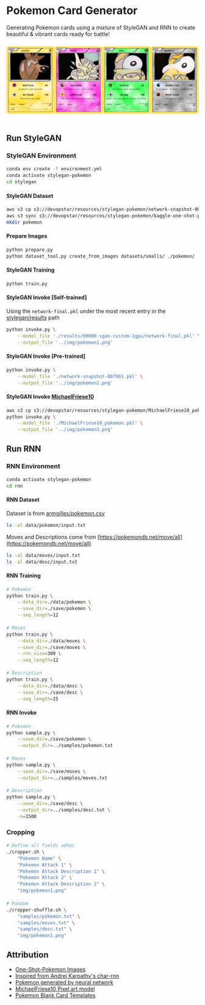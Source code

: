 # Pokemon Card Generator

Generating Pokemon cards using a mixture of StyleGAN and RNN to create beautiful & vibrant cards ready for battle!

![Example](samples/pokemon.png)

## Run StyleGAN

### StyleGAN Environment

```bash
conda env create -f environment.yml
conda activate stylegan-pokemon
cd stylegan
```

#### StyleGAN Dataset

```bash
aws s3 cp s3://devopstar/resources/stylegan-pokemon/network-snapshot-007961.pkl network-snapshot-007961.pkl
aws s3 sync s3://devopstar/resources/stylegan-pokemon/kaggle-one-shot-pokemon kaggle-one-shot-pokemon
mkdir pokemon
```

#### Prepare Images

```bash
python prepare.py
python dataset_tool.py create_from_images datasets/smalls/ ./pokemon/
```

#### StyleGAN Training

```bash
python train.py
```

#### StyleGAN Invoke [Self-trained]

Using the `network-final.pkl` under the most recent entry in the [stylegan/results](stylegan/results) path

```bash
python invoke.py \
    --model_file './results/00000-sgan-custom-1gpu/network-final.pkl' \
    --output_file '../img/pokemon1.png'
```

#### StyleGAN Invoke [Pre-trained]

```bash
python invoke.py \
    --model_file './network-snapshot-007961.pkl' \
    --output_file '../img/pokemon2.png'
```

#### StyleGAN Invoke [MichaelFriese10](https://twitter.com/MichaelFriese10/status/1127614400750346240)

```bash
aws s3 cp s3://devopstar/resources/stylegan-pokemon/MichaelFriese10_pokemon.pkl MichaelFriese10_pokemon.pkl
python invoke.py \
    --model_file './MichaelFriese10_pokemon.pkl' \
    --output_file '../img/pokemon3.png'
```

## Run RNN

### RNN Environment

```bash
conda activate stylegan-pokemon
cd rnn
```

#### RNN Dataset

Dataset is from [armgilles/pokemon.csv](https://gist.github.com/armgilles/194bcff35001e7eb53a2a8b441e8b2c6)

```bash
ls -al data/pokemon/input.txt
```

Moves and Descriptions come from [https://pokemondb.net/move/all](https://pokemondb.net/move/all)

```bash
ls -al data/moves/input.txt
ls -al data/desc/input.txt
```

#### RNN Training

```bash
# Pokemon
python train.py \
    --data_dir=./data/pokemon \
    --save_dir=./save/pokemon \
    --seq_length=12

# Moves
python train.py \
    --data_dir=./data/moves \
    --save_dir=./save/moves \
    --rnn_size=300 \
    --seq_length=12

# Description
python train.py \
    --data_dir=./data/desc \
    --save_dir=./save/desc \
    --seq_length=25
```

#### RNN Invoke

```bash
# Pokemon
python sample.py \
    --save_dir=./save/pokemon \
    --output_dir=../samples/pokemon.txt

# Moves
python sample.py \
    --save_dir=./save/moves \
    --output_dir=../samples/moves.txt

# Description
python sample.py \
    --save_dir=./save/desc \
    --output_dir=../samples/desc.txt \
    -n=1500
```

### Cropping

```bash
# Define all fields adhoc
./cropper.sh \
    "Pokemon Name" \
    "Pokemon Attack 1" \
    "Pokemon Attack Description 1" \
    "Pokemon Attack 2" \
    "Pokemon Attack Description 2" \
    "img/pokemon1.png"

# Random
./cropper-shuffle.sh \
    "samples/pokemon.txt" \
    "samples/moves.txt" \
    "samples/desc.txt" \
    "img/pokemon1.png"
```

## Attribution

* [One-Shot-Pokemon Images](https://www.kaggle.com/aaronyin/oneshotpokemon)
* [Inspired from Andrej Karpathy's char-rnn](https://github.com/karpathy/char-rnn)
* [Pokemon generated by neural network](https://aiweirdness.com/post/147834883707/pokemon-generated-by-neural-network)
* [MichaelFriese10 Pixel art model](https://twitter.com/MichaelFriese10/status/1127614400750346240)
* [Pokemon Blank Card Templates](https://www.deviantart.com/levelinfinitum/art/Pokemon-Blank-Card-Templates-Basic-474601445)